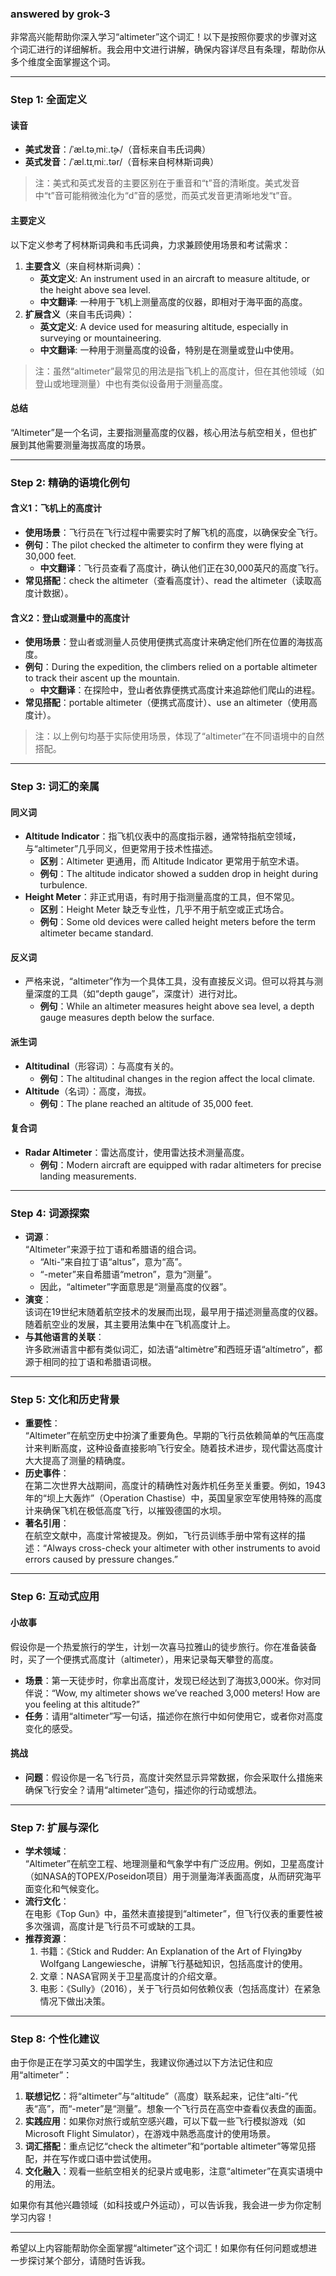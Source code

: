### answered by grok-3
非常高兴能帮助你深入学习“altimeter”这个词汇！以下是按照你要求的步骤对这个词汇进行的详细解析。我会用中文进行讲解，确保内容详尽且有条理，帮助你从多个维度全面掌握这个词。

---

### Step 1: 全面定义

#### 读音
- **美式发音**：/ˈæl.təˌmiː.t̬ɚ/（音标来自韦氏词典）
- **英式发音**：/ˈæl.tɪˌmiː.tər/（音标来自柯林斯词典）
> 注：美式和英式发音的主要区别在于重音和“t”音的清晰度。美式发音中“t”音可能稍微浊化为“d”音的感觉，而英式发音更清晰地发“t”音。

#### 主要定义
以下定义参考了柯林斯词典和韦氏词典，力求兼顾使用场景和考试需求：
1. **主要含义**（来自柯林斯词典）：
   - **英文定义**: An instrument used in an aircraft to measure altitude, or the height above sea level.
   - **中文翻译**: 一种用于飞机上测量高度的仪器，即相对于海平面的高度。
2. **扩展含义**（来自韦氏词典）：
   - **英文定义**: A device used for measuring altitude, especially in surveying or mountaineering.
   - **中文翻译**: 一种用于测量高度的设备，特别是在测量或登山中使用。
> 注：虽然“altimeter”最常见的用法是指飞机上的高度计，但在其他领域（如登山或地理测量）中也有类似设备用于测量高度。

#### 总结
“Altimeter”是一个名词，主要指测量高度的仪器，核心用法与航空相关，但也扩展到其他需要测量海拔高度的场景。

---

### Step 2: 精确的语境化例句

#### 含义1：飞机上的高度计
- **使用场景**：飞行员在飞行过程中需要实时了解飞机的高度，以确保安全飞行。
- **例句**：The pilot checked the altimeter to confirm they were flying at 30,000 feet.
  - **中文翻译**：飞行员查看了高度计，确认他们正在30,000英尺的高度飞行。
- **常见搭配**：check the altimeter（查看高度计）、read the altimeter（读取高度计数据）。

#### 含义2：登山或测量中的高度计
- **使用场景**：登山者或测量人员使用便携式高度计来确定他们所在位置的海拔高度。
- **例句**：During the expedition, the climbers relied on a portable altimeter to track their ascent up the mountain.
  - **中文翻译**：在探险中，登山者依靠便携式高度计来追踪他们爬山的进程。
- **常见搭配**：portable altimeter（便携式高度计）、use an altimeter（使用高度计）。

> 注：以上例句均基于实际使用场景，体现了“altimeter”在不同语境中的自然搭配。

---

### Step 3: 词汇的亲属

#### 同义词
- **Altitude Indicator**：指飞机仪表中的高度指示器，通常特指航空领域，与“altimeter”几乎同义，但更常用于技术性描述。
  - **区别**：Altimeter 更通用，而 Altitude Indicator 更常用于航空术语。
  - **例句**：The altitude indicator showed a sudden drop in height during turbulence.
- **Height Meter**：非正式用语，有时用于指测量高度的工具，但不常见。
  - **区别**：Height Meter 缺乏专业性，几乎不用于航空或正式场合。
  - **例句**：Some old devices were called height meters before the term altimeter became standard.

#### 反义词
- 严格来说，“altimeter”作为一个具体工具，没有直接反义词。但可以将其与测量深度的工具（如“depth gauge”，深度计）进行对比。
  - **例句**：While an altimeter measures height above sea level, a depth gauge measures depth below the surface.

#### 派生词
- **Altitudinal**（形容词）：与高度有关的。
  - **例句**：The altitudinal changes in the region affect the local climate.
- **Altitude**（名词）：高度，海拔。
  - **例句**：The plane reached an altitude of 35,000 feet.

#### 复合词
- **Radar Altimeter**：雷达高度计，使用雷达技术测量高度。
  - **例句**：Modern aircraft are equipped with radar altimeters for precise landing measurements.

---

### Step 4: 词源探索

- **词源**：  
  “Altimeter”来源于拉丁语和希腊语的组合词。
  - “Alti-”来自拉丁语“altus”，意为“高”。
  - “-meter”来自希腊语“metron”，意为“测量”。
  - 因此，“altimeter”字面意思是“测量高度的仪器”。
- **演变**：  
  该词在19世纪末随着航空技术的发展而出现，最早用于描述测量高度的仪器。随着航空业的发展，其主要用法集中在飞机高度计上。
- **与其他语言的关联**：  
  许多欧洲语言中都有类似词汇，如法语“altimètre”和西班牙语“altímetro”，都源于相同的拉丁语和希腊语词根。

---

### Step 5: 文化和历史背景

- **重要性**：  
  “Altimeter”在航空历史中扮演了重要角色。早期的飞行员依赖简单的气压高度计来判断高度，这种设备直接影响飞行安全。随着技术进步，现代雷达高度计大大提高了测量的精确度。
- **历史事件**：  
  在第二次世界大战期间，高度计的精确性对轰炸机任务至关重要。例如，1943年的“坝上大轰炸”（Operation Chastise）中，英国皇家空军使用特殊的高度计来确保飞机在极低高度飞行，以摧毁德国的水坝。
- **著名引用**：  
  在航空文献中，高度计常被提及。例如，飞行员训练手册中常有这样的描述：“Always cross-check your altimeter with other instruments to avoid errors caused by pressure changes.”

---

### Step 6: 互动式应用

#### 小故事
假设你是一个热爱旅行的学生，计划一次喜马拉雅山的徒步旅行。你在准备装备时，买了一个便携式高度计（altimeter），用来记录每天攀登的高度。  
- **场景**：第一天徒步时，你拿出高度计，发现已经达到了海拔3,000米。你对同伴说：“Wow, my altimeter shows we’ve reached 3,000 meters! How are you feeling at this altitude?”
- **任务**：请用“altimeter”写一句话，描述你在旅行中如何使用它，或者你对高度变化的感受。

#### 挑战
- **问题**：假设你是一名飞行员，高度计突然显示异常数据，你会采取什么措施来确保飞行安全？请用“altimeter”造句，描述你的行动或想法。

---

### Step 7: 扩展与深化

- **学术领域**：  
  “Altimeter”在航空工程、地理测量和气象学中有广泛应用。例如，卫星高度计（如NASA的TOPEX/Poseidon项目）用于测量海洋表面高度，从而研究海平面变化和气候变化。
- **流行文化**：  
  在电影《Top Gun》中，虽然未直接提到“altimeter”，但飞行仪表的重要性被多次强调，高度计是飞行员不可或缺的工具。
- **推荐资源**：  
  1. 书籍：《Stick and Rudder: An Explanation of the Art of Flying》by Wolfgang Langewiesche，讲解飞行基础知识，包括高度计的使用。
  2. 文章：NASA官网关于卫星高度计的介绍文章。
  3. 电影：《Sully》（2016），关于飞行员如何依赖仪表（包括高度计）在紧急情况下做出决策。

---

### Step 8: 个性化建议

由于你是正在学习英文的中国学生，我建议你通过以下方法记住和应用“altimeter”：
1. **联想记忆**：将“altimeter”与“altitude”（高度）联系起来，记住“alti-”代表“高”，而“-meter”是“测量”。想象一个飞行员在高空中查看仪表盘的画面。
2. **实践应用**：如果你对旅行或航空感兴趣，可以下载一些飞行模拟游戏（如Microsoft Flight Simulator），在游戏中熟悉高度计的使用场景。
3. **词汇搭配**：重点记忆“check the altimeter”和“portable altimeter”等常见搭配，并在写作或口语中尝试使用。
4. **文化融入**：观看一些航空相关的纪录片或电影，注意“altimeter”在真实语境中的用法。

如果你有其他兴趣领域（如科技或户外运动），可以告诉我，我会进一步为你定制学习内容！

---

希望以上内容能帮助你全面掌握“altimeter”这个词汇！如果你有任何问题或想进一步探讨某个部分，请随时告诉我。